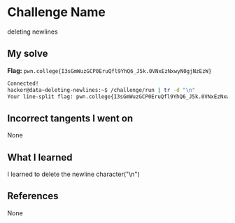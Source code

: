 # Challenge Name
deleting newlines

## My solve
**Flag:** `pwn.college{I3sGmWuzGCP0EruQfl9YhQ6_J5k.0VNxEzNxwyN0gjNzEzW}`

```bash
Connected!
hacker@data~deleting-newlines:~$ /challenge/run | tr -d "\n"
Your line-split flag: pwn.college{I3sGmWuzGCP0EruQfl9YhQ6_J5k.0VNxEzNxwyN0gjNzEzW}
```
## Incorrect tangents I went on
None

## What I learned
I learned to delete the newline character("\n")

## References 
None
